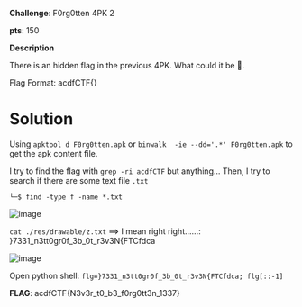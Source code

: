 **Challenge**: F0rg0tten 4PK 2

**pts**: 150

**Description**

There is an hidden flag in the previous 4PK. What could it be 🤔.

Flag Format: acdfCTF{}

# Solution

Using `apktool d F0rg0tten.apk` or `binwalk  -ie --dd='.*' F0rg0tten.apk` to get the apk content file.

I try to find the flag with `grep -ri acdfCTF` but anything... Then, I try to search if there are some text file `.txt`

`└─$ find -type f -name *.txt`

![image](https://github.com/parfaittolefo/Cyberlympics-CTF-Qualif-2023/assets/78282359/e2e242bc-feda-432b-b25e-7ec16b2f397b)

`cat ./res/drawable/z.txt`   ==> I mean right right......: }7331_n3tt0gr0f_3b_0t_r3v3N{FTCfdca                                                                                

![image](https://github.com/parfaittolefo/Cyberlympics-CTF-Qualif-2023/assets/78282359/9bc5314e-c31b-49b4-acd2-9a7f926c8b4f)

Open python shell: `flg=}7331_n3tt0gr0f_3b_0t_r3v3N{FTCfdca; flg[::-1]`

**FLAG**: acdfCTF{N3v3r_t0_b3_f0rg0tt3n_1337}
